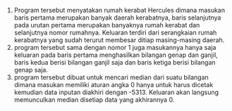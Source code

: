 1. Program tersebut menyatakan rumah kerabat Hercules dimana masukan baris pertama merupakan banyak daerah kerabatnya, baris selanjutnya pada urutan pertama merupakan banyaknya rumah kerabat dan selanjutnya nomor rumahnya. Keluaran terdiri dari serangkaian rumah kerabatnya yang sudah terurut membesar ditiap masing-masing daerah.
2. program tersebut sama dengan nomor 1 juga masukannya hanya saja keluaran pada baris pertama menghasilkan bilangan genap dan ganjil, baris kedua berisi bilangan ganjil saja dan baris ketiga berisi bilangan genap saja.
3. program tersebut dibuat untuk mencari median dari suatu bilangan dimana masukan memiliki aturan angka 0 hanya untuk harus dicetak kemudian data inputan diakhiri dengan -5313. Keluaran akan langsung memunculkan median disetiap data yang akhirannya 0.
